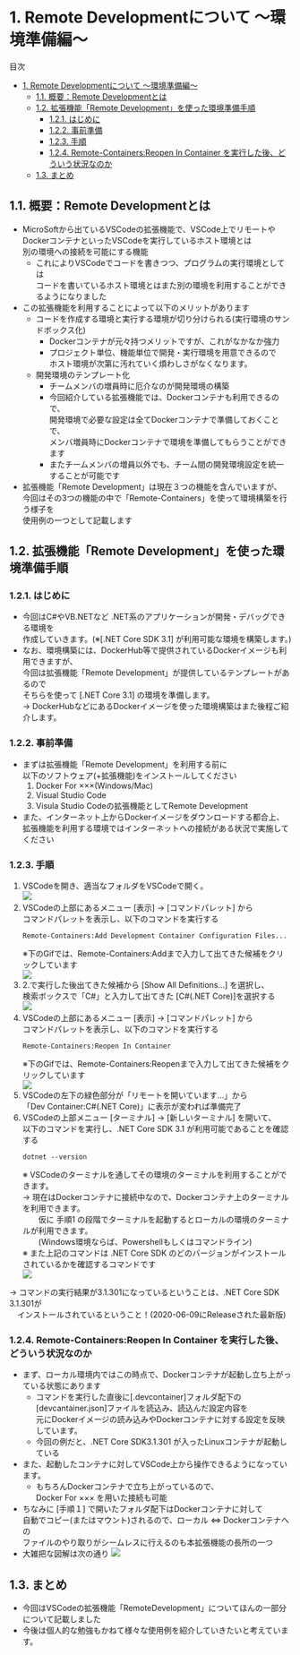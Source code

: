 <a id="markdown-1-remote-developmentについて-環境準備編" name="1-remote-developmentについて-環境準備編"></a>
# 1. Remote Developmentについて ～環境準備編～
目次
<!-- TOC -->

- [1. Remote Developmentについて ～環境準備編～](#1-remote-developmentについて-環境準備編)
  - [1.1. 概要：Remote Developmentとは](#11-概要remote-developmentとは)
  - [1.2. 拡張機能「Remote Development」を使った環境準備手順](#12-拡張機能remote-developmentを使った環境準備手順)
    - [1.2.1. はじめに](#121-はじめに)
    - [1.2.2. 事前準備](#122-事前準備)
    - [1.2.3. 手順](#123-手順)
    - [1.2.4. Remote-Containers:Reopen In Container を実行した後、どういう状況なのか](#124-remote-containersreopen-in-container-を実行した後どういう状況なのか)
  - [1.3. まとめ](#13-まとめ)

<!-- /TOC -->

<a id="markdown-11-概要remote-developmentとは" name="11-概要remote-developmentとは"></a>
## 1.1. 概要：Remote Developmentとは
- MicroSoftから出ているVSCodeの拡張機能で、VSCode上でリモートや  
  DockerコンテナといったVSCodeを実行しているホスト環境とは  
  別の環境への接続を可能にする機能
  - これによりVSCodeでコードを書きつつ、プログラムの実行環境としては  
    コードを書いているホスト環境とはまた別の環境を利用することができるようになりました
- この拡張機能を利用することによって以下のメリットがあります
  - コードを作成する環境と実行する環境が切り分けられる(実行環境のサンドボックス化)
    - Dockerコンテナが元々持つメリットですが、これがなかなか強力
    - プロジェクト単位、機能単位で開発・実行環境を用意できるので  
      ホスト環境が次第に汚れていく煩わしさがなくなります。
  - 開発環境のテンプレート化
    - チームメンバの増員時に厄介なのが開発環境の構築
    - 今回紹介している拡張機能では、Dockerコンテナも利用できるので、  
      開発環境で必要な設定は全てDockerコンテナで準備しておくことで、  
      メンバ増員時にDockerコンテナで環境を準備してもらうことができます
    - またチームメンバの増員以外でも、チーム間の開発環境設定を統一することが可能です
- 拡張機能「Remote Development」は現在３つの機能を含んでいますが、  
  今回はその3つの機能の中で「Remote-Containers」を使って環境構築を行う様子を  
  使用例の一つとして記載します


<a id="markdown-12-拡張機能remote-developmentを使った環境準備手順" name="12-拡張機能remote-developmentを使った環境準備手順"></a>
## 1.2. 拡張機能「Remote Development」を使った環境準備手順
<a id="markdown-121-はじめに" name="121-はじめに"></a>
### 1.2.1. はじめに
- 今回はC#やVB.NETなど .NET系のアプリケーションが開発・デバッグできる環境を  
  作成していきます。(※[.NET Core SDK 3.1] が利用可能な環境を構築します。) 
- なお、環境構築には、DockerHub等で提供されているDockerイメージも利用できますが、  
  今回は拡張機能「Remote Development」が提供しているテンプレートがあるので  
  そちらを使って [.NET Core 3.1] の環境を準備します。  
  → DockerHubなどにあるDockerイメージを使った環境構築はまた後程ご紹介します。
<a id="markdown-122-事前準備" name="122-事前準備"></a>
### 1.2.2. 事前準備
- まずは拡張機能「Remote Development」を利用する前に  
以下のソフトウェア(+拡張機能)をインストールしてください
  1. Docker For ×××(Windows/Mac)
  2. Visual Studio Code
  3. Visula Studio Codeの拡張機能としてRemote Development  
- また、インターネット上からDockerイメージをダウンロードする都合上、  
  拡張機能を利用する環境ではインターネットへの接続がある状況で実施してください
<a id="markdown-123-手順" name="123-手順"></a>
### 1.2.3. 手順
1. VSCodeを開き、適当なフォルダをVSCodeで開く。  
   ![](./gif/openfolder.gif)
2. VSCodeの上部にあるメニュー [表示] → [コマンドパレット] から  
  コマンドパレットを表示し、以下のコマンドを実行する  
    ```
    Remote-Containers:Add Development Container Configuration Files...
    ```  
    ※下のGifでは、Remote-Containers:Addまで入力して出てきた候補をクリックしています  
  ![](./gif/addContainer1.gif)
3. 2.で実行した後出てきた候補から [Show All Definitions...] を選択し、  
   検索ボックスで「C#」と入力して出てきた [C#(.NET Core)]を選択する  
  ![](./gif/addContainer2.gif)
4. VSCodeの上部にあるメニュー [表示] → [コマンドパレット] から  
  コマンドパレットを表示し、以下のコマンドを実行する  
    ```
    Remote-Containers:Reopen In Container
    ```  
    ※下のGifでは、Remote-Containers:Reopenまで入力して出てきた候補をクリックしています  
  ![](./gif/reopencontainer.gif)
5. VSCodeの左下の緑色部分が「リモートを開いています...」から  
   「Dev Container:C#(.NET Core)」に表示が変われば準備完了
6. VSCodeの上部メニュー [ターミナル] → [新しいターミナル] を開いて、  
   以下のコマンドを実行し、.NET Core SDK 3.1 が利用可能であることを確認する
   ```
   dotnet --version
   ```
   ※ VSCodeのターミナルを通してその環境のターミナルを利用することができます。  
      → 現在はDockerコンテナに接続中なので、Dockerコンテナ上のターミナルを利用できます。  
    　　仮に 手順1 の段階でターミナルを起動するとローカルの環境のターミナルが利用できます。  
    　　(Windows環境ならば、Powershellもしくはコマンドライン)  
   ※ また上記のコマンドは .NET Core SDK のどのバージョンがインストールされているかを確認するコマンドです  
  ![](./gif/dotnetVersion.gif)

→ コマンドの実行結果が3.1.301になっているということは、.NET Core SDK 3.1.301が  
　インストールされているということ！(2020-06-09にReleaseされた最新版)

<a id="markdown-124-remote-containersreopen-in-container-を実行した後どういう状況なのか" name="124-remote-containersreopen-in-container-を実行した後どういう状況なのか"></a>
### 1.2.4. Remote-Containers:Reopen In Container を実行した後、どういう状況なのか
- まず、ローカル環境内ではこの時点で、Dockerコンテナが起動し立ち上がっている状態にあります
  - コマンドを実行した直後に[.devcontainer]フォルダ配下の  
    [devcantainer.json]ファイルを読込み、読込んだ設定内容を  
    元にDockerイメージの読み込みやDockerコンテナに対する設定を反映しています。
  - 今回の例だと、.NET Core SDK3.1.301 が入ったLinuxコンテナが起動している
- また、起動したコンテナに対してVSCode上から操作できるようになっています。
  - もちろんDockerコンテナで立ち上がっているので、  
    Docker For ××× を用いた接続も可能
- ちなみに [手順１] で開いたフォルダ配下はDockerコンテナに対して  
  自動でコピー(またはマウント)されるので、ローカル ⇔ Dockerコンテナへの  
  ファイルのやり取りがシームレスに行えるのも本拡張機能の長所の一つ
- 大雑把な図解は次の通り
    ![](./img/architecture.png)


<a id="markdown-13-まとめ" name="13-まとめ"></a>
## 1.3. まとめ
- 今回はVSCodeの拡張機能「RemoteDevelopment」についてほんの一部分について記載しました
- 今後は個人的な勉強もかねて様々な使用例を紹介していきたいと考えています。

